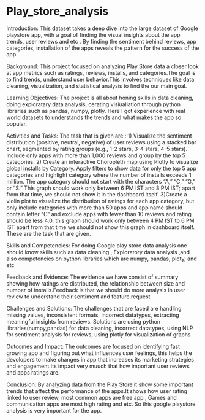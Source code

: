 # Play_store_analysis

Introduction: This dataset takes a deep dive into the large dataset of Google playstore app, with a goal of finding the visual insights about the app trends, user reviews and etc . By finding the sentiment behind reviews, app categories, installation of the apps reveals the pattern for the success of the app

Background: This project focused on analyzing Play Store data a closer look at app metrics such as ratings, reviews, installs, and categories.The goal is to find trends, understand user behavior.This involves techniques like data cleaning, visualization, and statistical analysis to find the our main goal.

Learning Objectives: The project is all about honing skills in data cleaning, doing exploratary data analysis, cerating visiualiation through python libraries such as pandas, numpy, plotly. Here I got experience with real world datasets to understands the trends and what makes the app so popular.

Activities and Tasks: The task that is given are :
                    1) Visualize the sentiment distribution (positive, neutral, negative) of user reviews using a stacked bar chart, segmented by rating groups (e.g., 1-2 stars, 3-4 stars, 4-5 stars). Include only apps with more than 1,000 reviews and group by the top 5 categories.
                    2) Create an interactive Choropleth map using Plotly to visualize global installs by Category. Apply filters to show data for only the top 5 app categories and highlight category where the number of installs exceeds 1 million. The app category should not start with the characters “A,” “C,” “G,” or “S.” This graph should work only between 6 PM IST and 8 PM IST; apart from that time, we should not show it in the dashboard itself.
                    3)Create a violin plot to visualize the distribution of ratings for each app category, but only include categories with more than 50 apps and app name should contain letter “C” and exclude apps with fewer than 10 reviews and rating should be less 4.0. this graph should work only between 4 PM IST to 6 PM IST apart from that time we should not show this graph in dashboard itself.
These are the task that are given.

Skills and Competencies: For doing Google play store data analysis one should know skills such as data cleaning , Exploratory data analysis ,and also competencies on python libraries which are numpy, pandas, ploty, and etc

Feedback and Evidence: The evidence we have consist of summary showing how ratings are distributed, the relationship between size and number of installs.Feedback is that we should do more  analysis in user review to understand their sentiment and feature request

Challenges and Solutions: The challenges that are faced are handling missing values, inconsistent formats, incorrect datatypes, extracting meaningful insights from reviews. Solutions are using python libraries(numpy,pandas) for data cleaning, incorrect datatypes, using NLP for sentiment analysis for reviews, using plotly for visualization of graphs

Outcomes and Impact: The outcomes are focused on identifying fast growing app and figuring out what influences user feelings, this helps the devolopers to make changes in app that increases its marketing strategies and engagement.Its impact very muuch that how important user reviews and apps ratings are.

Conclusion: By analyzing data from the Play Store it show some important trends that affect the performance of the apps.It shows how user rating linked to user review, most common apps are free app , Games and communication apps are most high rating and etc. So this google playstore analysis is very important for the app.  
